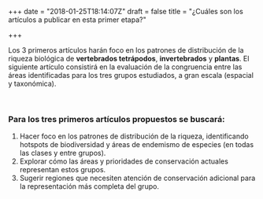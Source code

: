 +++
date = "2018-01-25T18:14:07Z"
draft = false
title = "¿Cuáles son los artículos a publicar en esta primer etapa?"

+++

Los 3 primeros artículos harán foco en los patrones de distribución de la riqueza biológica de **vertebrados tetrápodos**, **invertebrados** y **plantas**. El siguiente artículo consistirá en la evaluación de la congruencia entre las áreas identificadas para los tres grupos estudiados, a gran escala (espacial y taxonómica).

<br />

### Para los tres primeros artículos propuestos se buscará:
1. Hacer foco en los patrones de distribución de la riqueza, identificando hotspots de biodiversidad y áreas de endemismo de especies (en todas las clases y entre grupos).
2. Explorar cómo las áreas y prioridades de conservación actuales representan estos grupos. 
3. Sugerir regiones que necesiten atención de conservación adicional para la representación más completa del grupo. 
 
